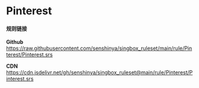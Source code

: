 # Pinterest

#### 规则链接

**Github**
https://raw.githubusercontent.com/senshinya/singbox_ruleset/main/rule/Pinterest/Pinterest.srs

**CDN**
https://cdn.jsdelivr.net/gh/senshinya/singbox_ruleset@main/rule/Pinterest/Pinterest.srs